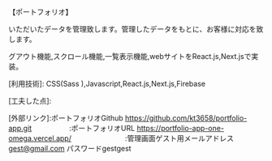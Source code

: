 【ポートフォリオ】

[コンセプト]:webサイトとデータベースを使用したwebサービス

[利用シーン]:お客様にwebサイトのコンタクトフォームを入力・送信していただきます。送信して
いただいたデータを管理致します。管理したデータをもとに、お客様に対応を致します。

[機能]:データのCRUD(Create,Read,Update,Delete)機能,フィルター機能,ソート機能,ログイン・ロ
グアウト機能,スクロール機能,一覧表示機能,webサイトをReact.js,Next.jsで実装。

[利用技術]: CSS(Sass ),Javascript,React.js,Next.js,Firebase

[工夫した点]:

[外部リンク]:ポートフォリオGithub  https://github.com/kt3658/portfolio-app.git
       　　　　　:ポートフォリオURL https://portfolio-app-one-omega.vercel.app/
　　　　　　　      :管理画面ゲスト用メールアドレス gest@gmail.com パスワードgestgest

